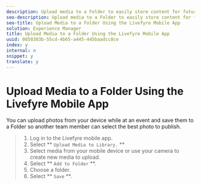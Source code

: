 ```yaml
---
description: Upload media to a Folder to easily store content for future use.
seo-description: Upload media to a Folder to easily store content for future use.
seo-title: Upload Media to a Folder Using the Livefyre Mobile App
solution: Experience Manager
title: Upload Media to a Folder Using the Livefyre Mobile App
uuid: 0850303b-55cd-4b65-a445-445baadcc8ce
index: y
internal: n
snippet: y
translate: y
---
```


# Upload Media to a Folder Using the Livefyre Mobile App

You can upload photos from your device while at an event and save them to a Folder so another team member can select the best photo to publish.

>1. Log in to the Livefyre mobile app.
>1. Select ** `Upload Media to Library.` **
>1. Select media from your mobile device or use your camera to create new media to upload.
>1. Select ** `Add to Folder` **.
>1. Choose a folder.
>1. Select ** `Save` **.
